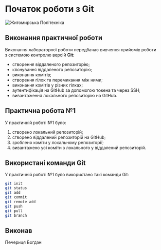 ﻿# Початок роботи з Git

![Житомирська Політехніка](https://media.ztu.edu.ua/wp-content/uploads/2020/02/Group-6-1-1536x465.png)

## Виконання практичної роботи

Виконання лабораторної роботи передбачає вивчення прийомів роботи з системою контролю версій **Git**:

- створення віддаленого репозиторію;
- клонування віддаленого репозиторію;
- виконання комітів;
- створення гілок та перемикання між ними;
- виконання комітів у різних гілках;
- аутентифікація на GitHub за допомогою токена та через SSH;
- вивантаження локального репозиторію на GitHub.

## Практична робота №1

У практичній роботі №1 було:

1. створено локальний репозиторій;
2. створено віддалений репозиторій на GitHub;
3. зроблено коміти у локальному репозиторії;
4. вивантажено усі коміти з локального у віддалений репозиторій.

## Використані команди Git

У практичній роботі №1 було використано такі команди Git:

```bash
git init
git status
git add
git commit
git remote add
git push
git pull
git branch
```

## Виконав

Печериця Богдан

